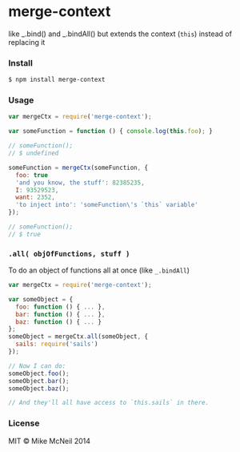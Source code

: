 # merge-context

like _.bind() and _.bindAll() but extends the context (`this`) instead of replacing it

### Install

```sh
$ npm install merge-context
```

### Usage

```javascript
var mergeCtx = require('merge-context');

var someFunction = function () { console.log(this.foo); }

// someFunction();
// $ undefined

someFunction = mergeCtx(someFunction, {
  foo: true
  'and you know, the stuff': 82385235,
  I: 93529523,
  want: 2352,
  'to inject into': 'someFunction\'s `this` variable'
});

// someFunction();
// $ true
```

### `.all( objOfFunctions, stuff )`
To do an object of functions all at once (like `_.bindAll`)

```javascript
var mergeCtx = require('merge-context');

var someObject = {
  foo: function () { ... },
  bar: function () { ... },
  baz: function () { ... }
};
someObject = mergeCtx.all(someObject, {
  sails: require('sails')
});

// Now I can do:
someObject.foo();
someObject.bar();
someObject.baz();

// And they'll all have access to `this.sails` in there.


```


### License

MIT &copy; Mike McNeil 2014
